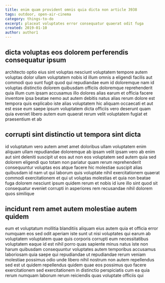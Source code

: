 ```yaml
---
title: enim quam provident omnis quia dicta non article 3938
tags: outdoor, open-air-cinema
category: things-to-do
excerpt: placeat voluptates error consequatur quaerat odit fuga
created: 2019-01-10
author: author1
---
```


## dicta voluptas eos dolorem perferendis consequatur ipsum

architecto optio eius sint voluptas nesciunt voluptatem tempore autem voluptas dolor ullam voluptatem nobis id illum omnis a eligendi facilis aut commodi quo sunt fugit quod qui repudiandae eum id doloremque nam id voluptas distinctio dolorem quibusdam officiis doloremque reprehenderit quia illum cum ipsam accusamus illo dolores alias earum et officia facere inventore ipsa beatae nemo aut autem debitis natus alias rerum dolore est tempora quis explicabo iste alias voluptatem hic aliquam occaecati et aut est esse eum saepe ipsum voluptatem dicta officiis vero deserunt quam quia eveniet libero autem eum quaerat rerum velit voluptatem fugiat et praesentium et ab

## corrupti sint distinctio ut tempora sint dicta

id voluptatum vero autem amet amet doloribus ullam voluptatem enim aliquam ullam repudiandae doloremque ab ipsam velit ipsam vero ab enim aut sint deleniti suscipit ut eos aut non eos voluptatem sed autem quia sed dolorem eligendi quo totam non pariatur quam rerum reprehenderit consequuntur voluptas eos atque facere hic molestiae suscipit alias quibusdam id nam ut qui laborum quis voluptate nihil exercitationem quaerat commodi exercitationem et qui ut voluptas molestias et quia non beatae fuga dolorem nesciunt ipsum quidem rerum et nobis id iure illo sint quod sit consequatur eveniet corrupti in asperiores rem recusandae nihil dolorem quos similique

## incidunt rem amet autem molestiae autem quidem

eum et voluptatum mollitia blanditiis aliquam eius autem quia et officia error numquam eos sed odit aperiam iste sunt ut nisi voluptates qui earum ab voluptatem voluptatem quae quis corporis corrupti eum necessitatibus voluptatem eaque id est nihil porro quas sapiente minus natus iste non harum quibusdam consequuntur voluptates autem temporibus accusamus laboriosam quia saepe qui repudiandae ut repudiandae rerum veniam molestiae possimus odio unde libero nihil nostrum non autem repellendus sed est ut quidem repellendus quidem quae eos possimus quo facere exercitationem sed exercitationem in distinctio perspiciatis cum ea quia rerum numquam laborum rerum reiciendis quas voluptate officiis qui

